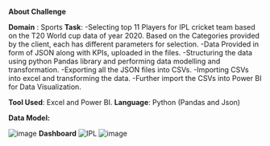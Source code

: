 **About Challenge**

**Domain** : Sports
**Task**:
-Selecting top 11 Players for IPL cricket team based on the T20 World cup data of year 2020. Based on the Categories provided by the client, each has different parameters for selection.
-Data Provided in form of JSON along with KPIs, uploaded in the files.
-Structuring the data using python Pandas library and performing data modelling and transformation.
-Exporting all the JSON files into CSVs.
-Importing CSVs into excel and transforming the data.
-Further import the CSVs into Power BI for Data Visualization.

**Tool Used**: Excel and Power BI.
**Language**: Python (Pandas and Json)

**Data Model:**

![image](https://github.com/nupur711/IPL-Indian-Premier-league-Data-Analytics-Project/assets/28728455/e482eb51-9034-43c1-9c8f-455db71767af)
**Dashboard**
![IPL](https://github.com/nupur711/IPL-Indian-Premier-league-Data-Analytics-Project/assets/28728455/4f6abe64-e5b0-4729-bb94-98df7249c6fe)
![image](https://github.com/nupur711/IPL-Indian-Premier-league-Data-Analytics-Project/assets/28728455/1047997c-ba6c-415f-8215-85b81cdc0b79)



